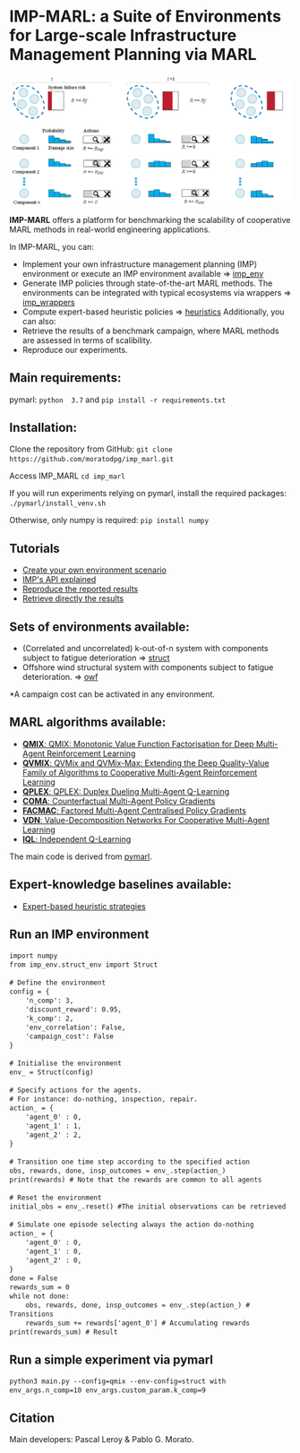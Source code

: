 # IMP-MARL: a Suite of Environments for Large-scale Infrastructure Management Planning via MARL
![imp](imp_intro.png)

**IMP-MARL** offers a platform for benchmarking the scalability of cooperative MARL methods in real-world engineering applications.

In IMP-MARL, you can:
- Implement your own infrastructure management planning (IMP) environment or execute an IMP environment available => [imp_env](./imp_env/)
- Generate IMP policies through state-of-the-art MARL methods. The environments can be integrated with typical ecosystems via wrappers => [imp_wrappers](./imp_wrappers/)
- Compute expert-based heuristic policies => [heuristics](./heuristics/)
Additionally, you can also:
- Retrieve the results of a benchmark campaign, where MARL methods are assessed in terms of scalibility.
- Reproduce our experiments.

## Main requirements:
pymarl:
`python  3.7`
and
`pip install -r requirements.txt` 

## Installation:
Clone the repository from GitHub:
`git clone https://github.com/moratodpg/imp_marl.git`

Access IMP_MARL
`cd imp_marl`

If you will run experiments relying on pymarl, install the required packages:
`./pymarl/install_venv.sh`

Otherwise, only numpy is required:
`pip install numpy`

## Tutorials
- [Create your own environment scenario](./imp_env/new_imp_env_tutorial.ipynb)
- [IMP's API explained](imp_wrappers/wrapper_explained.md)
- [Reproduce the reported results](./results_scripts/README.md)
- [Retrieve directly the results](./results_scripts/README.md)

## Sets of environments available:
- (Correlated and uncorrelated) k-out-of-n system with components subject to fatigue deterioration => [struct](./imp_env/struct_env.py)
- Offshore wind structural system with components subject to fatigue deterioration. => [owf](./imp_env/owf_env.py)

*A campaign cost can be activated in any environment.

## MARL algorithms available:
- [**QMIX**: QMIX: Monotonic Value Function Factorisation for Deep Multi-Agent Reinforcement Learning](https://arxiv.org/abs/1803.11485)
- [**QVMIX**: QVMix and QVMix-Max: Extending the Deep Quality-Value Family of Algorithms to Cooperative Multi-Agent Reinforcement Learning](https://arxiv.org/abs/2012.12062)
- [**QPLEX**: QPLEX: Duplex Dueling Multi-Agent Q-Learning](https://arxiv.org/abs/2008.01062)
- [**COMA**: Counterfactual Multi-Agent Policy Gradients](https://arxiv.org/abs/1705.08926)
- [**FACMAC**: Factored Multi-Agent Centralised Policy Gradients](https://arxiv.org/abs/2003.06709)
- [**VDN**: Value-Decomposition Networks For Cooperative Multi-Agent Learning](https://arxiv.org/abs/1706.05296) 
- [**IQL**: Independent Q-Learning](https://arxiv.org/abs/1511.08779)

The main code is derived from [pymarl](https://github.com/oxwhirl/pymarl).

## Expert-knowledge baselines available:
- [Expert-based heuristic strategies](https://www.sciencedirect.com/science/article/pii/S0167473017302138)

## Run an IMP environment 
```
import numpy
from imp_env.struct_env import Struct

# Define the environment 
config = {
    'n_comp': 3,
    'discount_reward': 0.95,
    'k_comp': 2,
    'env_correlation': False,
    'campaign_cost': False
}

# Initialise the environment
env_ = Struct(config)

# Specify actions for the agents. 
# For instance: do-nothing, inspection, repair.
action_ = {
    'agent_0' : 0,
    'agent_1' : 1,
    'agent_2' : 2,
}

# Transition one time step according to the specified action
obs, rewards, done, insp_outcomes = env_.step(action_)
print(rewards) # Note that the rewards are common to all agents

# Reset the environment
initial_obs = env_.reset() #The initial observations can be retrieved

# Simulate one episode selecting always the action do-nothing
action_ = {
    'agent_0' : 0,
    'agent_1' : 0,
    'agent_2' : 0,
}
done = False
rewards_sum = 0
while not done:
    obs, rewards, done, insp_outcomes = env_.step(action_) # Transitions
    rewards_sum += rewards['agent_0'] # Accumulating rewards
print(rewards_sum) # Result    
```

## Run a simple experiment via pymarl

```shell
python3 main.py --config=qmix --env-config=struct with env_args.n_comp=10 env_args.custom_param.k_comp=9
```         

## Citation
Main developers: Pascal Leroy & Pablo G. Morato.